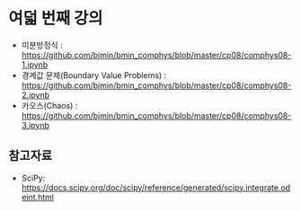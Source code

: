 # 여덟 번째 강의 

* 미분방정식 : https://github.com/bjmin/bmin_comphys/blob/master/cp08/comphys08-1.ipynb
* 경계값 문제(Boundary Value Problems) : https://github.com/bjmin/bmin_comphys/blob/master/cp08/comphys08-2.ipynb
* 카오스(Chaos) : https://github.com/bjmin/bmin_comphys/blob/master/cp08/comphys08-3.ipynb

## 참고자료
* SciPy: https://docs.scipy.org/doc/scipy/reference/generated/scipy.integrate.odeint.html

